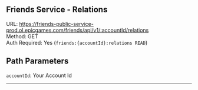 ## Friends Service - Relations

URL: https://friends-public-service-prod.ol.epicgames.com/friends/api/v1/:accountId/relations \
Method: GET \
Auth Required: Yes (`friends:{accountId}:relations READ`)

## Path Parameters

`accountId`: Your Account Id

---

